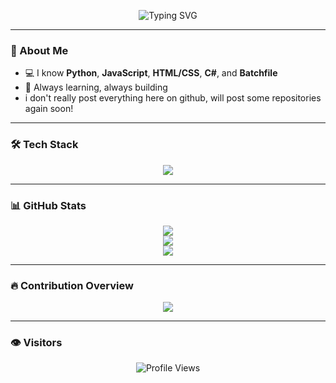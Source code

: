 <!-- GitHub Profile README -->

<p align="center">
  <img src="https://readme-typing-svg.demolab.com?font=Fira+Code&size=24&duration=3000&pause=1000&color=00F7FF&center=true&vCenter=true&width=435&lines=Hi+there!+I'm+Nymus573l!;Multi-language+Developer+%F0%9F%92%BB;I+code+in+Python%2C+JS%2C+C%23%2C+HTML%2FCSS+and+Batch!;Welcome+to+my+GitHub+profile!+%F0%9F%91%8B" alt="Typing SVG" />
</p>

---

### 🧠 About Me

- 💻 I know **Python**, **JavaScript**, **HTML/CSS**, **C#**, and **Batchfile**
- 🚀 Always learning, always building
- i don't really post everything here on github, will post some repositories again soon!

---

### 🛠️ Tech Stack

<p align="center">
  <img src="https://skillicons.dev/icons?i=python,js,html,css,cs,bash,github,git,vscode&theme=dark" />
</p>

---

### 📊 GitHub Stats

<p align="center">
  <img src="https://github-readme-stats.vercel.app/api?username=nymus573l&show_icons=true&theme=tokyonight&hide_border=true" />
  <br/>
  <img src="https://github-readme-streak-stats.herokuapp.com?user=nymus573l&theme=tokyonight&hide_border=true" />
  <br/>
  <img src="https://github-readme-stats.vercel.app/api/top-langs/?username=nymus573l&layout=compact&theme=tokyonight&hide_border=true" />
</p>

---

### 🔥 Contribution Overview

<p align="center">
  <img src="https://github-profile-summary-cards.vercel.app/api/cards/profile-details?username=nymus573l&theme=tokyonight" />
</p>

---

### 👁️ Visitors

<p align="center">
  <img src="https://komarev.com/ghpvc/?username=nymus573l&style=flat-square&color=00f7ff" alt="Profile Views" />
</p>



